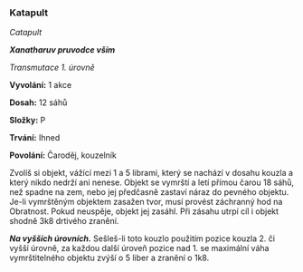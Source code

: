### Katapult

*Catapult*

***Xanatharuv pruvodce vším***

 *Transmutace 1. úrovně* 
 

**Vyvolání:** 1 akce

**Dosah:** 12 sáhů

**Složky:** P

**Trvání:** Ihned

**Povolání:** Čaroděj, kouzelník
 
Zvolíš si objekt, vážící mezi 1 a 5 librami, který se nachází v dosahu kouzla a který nikdo nedrží ani nenese. Objekt se vymrští a letí přímou čarou 18 sáhů, než spadne na zem, nebo jej předčasně zastaví náraz do pevného objektu. Je-li vymrštěným objektem zasažen tvor, musí provést záchranný hod na Obratnost. Pokud neuspěje, objekt jej zasáhl. Při zásahu utrpí cíl i objekt shodně 3k8 drtivého zranění.

***Na vyšších úrovních.*** Sešleš-li toto kouzlo použitím pozice kouzla 2. či vyšší úrovně, za každou další úroveň pozice nad 1. se maximální váha vymrštitelného objektu zvýší o 5 liber a zranění o 1k8.